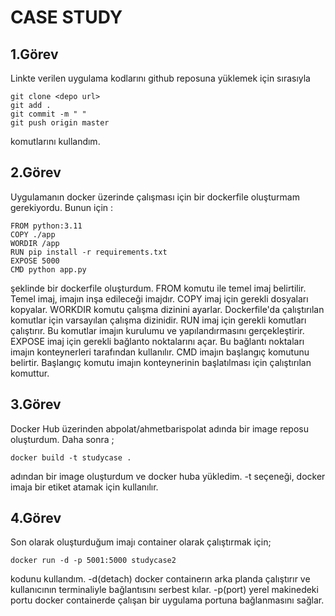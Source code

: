 # CASE STUDY
## 1.Görev
Linkte verilen uygulama kodlarını github reposuna yüklemek için sırasıyla
```
git clone <depo url>
git add .
git commit -m " "
git push origin master
````
komutlarını kullandım.
## 2.Görev
Uygulamanın docker üzerinde çalışması için bir dockerfile oluşturmam gerekiyordu. Bunun için :
```
FROM python:3.11
COPY ./app
WORDIR /app
RUN pip install -r requirements.txt
EXPOSE 5000
CMD python app.py
```
şeklinde bir dockerfile oluşturdum.
FROM komutu ile temel imaj belirtilir. Temel imaj, imajın inşa edileceği imajdır.
COPY imaj için gerekli dosyaları kopyalar.
WORKDIR komutu çalışma dizinini ayarlar. Dockerfile'da çalıştırılan komutlar için varsayılan çalışma dizinidir.
RUN imaj için gerekli komutları çalıştırır. Bu komutlar imajın kurulumu ve yapılandırmasını gerçekleştirir.
EXPOSE imaj için gerekli bağlanto noktalarını açar. Bu bağlantı noktaları imajın konteynerleri tarafından kullanılır.
CMD imajın başlangıç komutunu belirtir. Başlangıç komutu imajın konteynerinin başlatılması için çalıştırılan komuttur.
## 3.Görev
Docker Hub üzerinden abpolat/ahmetbarispolat adında bir image reposu oluşturdum. Daha sonra ;
```
docker build -t studycase .
```
adından bir image oluşturdum ve docker huba yükledim. 
-t seçeneği, docker imaja bir etiket atamak için kullanılır.
## 4.Görev
Son olarak oluşturduğum imajı container olarak çalıştırmak için;
```
docker run -d -p 5001:5000 studycase2
```
kodunu kullandım. 
-d(detach) docker containerın arka planda çalıştırır ve kullanıcının terminaliyle bağlantısını serbest kılar. -p(port) yerel makinedeki portu docker containerde çalışan bir uygulama portuna bağlanmasını sağlar.



